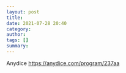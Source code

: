 ```yaml
---
layout: post
title: 
date: 2021-07-28 20:40
category: 
author: 
tags: []
summary: 
---
```


Anydice https://anydice.com/program/237aa